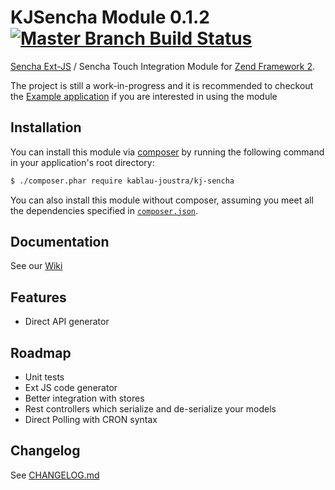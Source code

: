 KJSencha Module 0.1.2 [![Master Branch Build Status](https://secure.travis-ci.org/KablauJoustra/KJSencha.png?branch=master)](http://travis-ci.org/KablauJoustra/KJSencha)
======================

[Sencha Ext-JS](http://www.sencha.com/products/extjs/) / Sencha Touch Integration Module
for [Zend Framework 2](http://framework.zend.com/).

The project is still a work-in-progress and it is recommended 
to checkout the [Example application](https://github.com/KablauJoustra/KJSenchaExample) if you 
are interested in using the module

## Installation

You can install this module via [composer](https://getcomposer.org/) by running the following
command in your application's root directory:

```sh
$ ./composer.phar require kablau-joustra/kj-sencha
```

You can also install this module without composer, assuming you meet all the dependencies
specified in [`composer.json`](https://github.com/KablauJoustra/KJSencha/blob/master/composer.json).

## Documentation

See our [Wiki](https://github.com/KablauJoustra/KJSencha/wiki)

## Features

- Direct API generator

## Roadmap

- Unit tests
- Ext JS code generator
- Better integration with stores
- Rest controllers which serialize and de-serialize your models
- Direct Polling with CRON syntax

Changelog
----------
See [CHANGELOG.md](https://github.com/KablauJoustra/KJSencha/blob/master/CHANGELOG.md)
